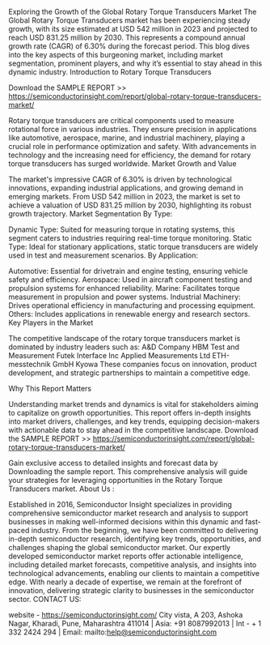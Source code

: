 Exploring the Growth of the Global Rotary Torque Transducers Market
The Global Rotary Torque Transducers market has been experiencing steady growth, with its size estimated at USD 542 million in 2023 and projected to reach USD 831.25 million by 2030. This represents a compound annual growth rate (CAGR) of 6.30% during the forecast period. This blog dives into the key aspects of this burgeoning market, including market segmentation, prominent players, and why it’s essential to stay ahead in this dynamic industry.
Introduction to Rotary Torque Transducers

Download the SAMPLE REPORT >> https://semiconductorinsight.com/report/global-rotary-torque-transducers-market/

Rotary torque transducers are critical components used to measure rotational force in various industries. They ensure precision in applications like automotive, aerospace, marine, and industrial machinery, playing a crucial role in performance optimization and safety. With advancements in technology and the increasing need for efficiency, the demand for rotary torque transducers has surged worldwide.
Market Growth and Value

The market's impressive CAGR of 6.30% is driven by technological innovations, expanding industrial applications, and growing demand in emerging markets. From USD 542 million in 2023, the market is set to achieve a valuation of USD 831.25 million by 2030, highlighting its robust growth trajectory.
Market Segmentation
By Type:

Dynamic Type: Suited for measuring torque in rotating systems, this segment caters to industries requiring real-time torque monitoring.
Static Type: Ideal for stationary applications, static torque transducers are widely used in test and measurement scenarios.
By Application:

Automotive: Essential for drivetrain and engine testing, ensuring vehicle safety and efficiency.
Aerospace: Used in aircraft component testing and propulsion systems for enhanced reliability.
Marine: Facilitates torque measurement in propulsion and power systems.
Industrial Machinery: Drives operational efficiency in manufacturing and processing equipment.
Others: Includes applications in renewable energy and research sectors.
Key Players in the Market

The competitive landscape of the rotary torque transducers market is dominated by industry leaders such as:
A&D Company
HBM Test and Measurement
Futek
Interface Inc
Applied Measurements Ltd
ETH-messtechnik GmbH
Kyowa
These companies focus on innovation, product development, and strategic partnerships to maintain a competitive edge.

Why This Report Matters

Understanding market trends and dynamics is vital for stakeholders aiming to capitalize on growth opportunities. 
This report offers in-depth insights into market drivers, challenges, and key trends, equipping decision-makers with actionable data to stay ahead in the competitive landscape.
Download the SAMPLE REPORT >> https://semiconductorinsight.com/report/global-rotary-torque-transducers-market/


Gain exclusive access to detailed insights and forecast data by Downloading the sample report. This comprehensive analysis will guide your strategies for leveraging opportunities in the Rotary Torque Transducers market.
About Us : 

Established in 2016, Semiconductor Insight specializes in providing comprehensive semiconductor market research and analysis to support businesses in making well-informed decisions within this dynamic and fast-paced industry. From the beginning, we have been committed to delivering in-depth semiconductor research, identifying key trends, opportunities, and challenges shaping the global semiconductor market. Our expertly developed semiconductor market reports offer actionable intelligence, including detailed market forecasts, competitive analysis, and insights into technological advancements, enabling our clients to maintain a competitive edge. With nearly a decade of expertise, we remain at the forefront of innovation, delivering strategic clarity to businesses in the semiconductor sector.
CONTACT US:

website - https://semiconductorinsight.com/
City vista, A 203, Ashoka Nagar, Kharadi, Pune, Maharashtra 411014 
| Asia: +91 8087992013 
| Int - + 1 332 2424 294 
| Email: mailto:help@semiconductorinsight.com


